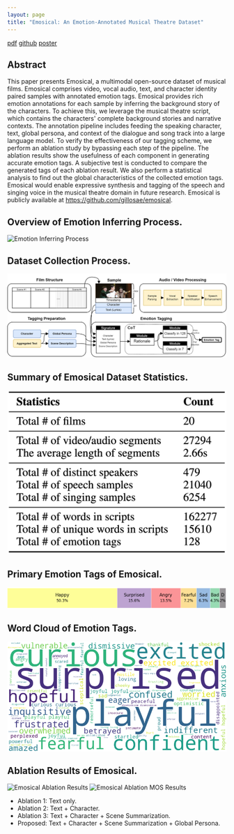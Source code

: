 ```yaml
---
layout: page
title: "Emosical: An Emotion-Annotated Musical Theatre Dataset"
---
```


<a href='pdfs/emosical.pdf'>pdf</a> <a href='https://github.com/gillosae/emosical'>github</a> <a href='images/emosical_poster.png'>poster</a> 

## Abstract
This paper presents Emosical, a multimodal open-source dataset of musical films. Emosical comprises video, vocal audio, text, and character identity paired samples with annotated emotion tags. Emosical provides rich emotion annotations for each sample by inferring the background story of the characters. To achieve this, we leverage the musical theatre script, which contains the characters' complete background stories and narrative contexts. The annotation pipeline includes feeding the speaking character, text, global persona, and context of the dialogue and song track into a large language model. To verify the effectiveness of our tagging scheme, we perform an ablation study by bypassing each step of the pipeline. The ablation results show the usefulness of each component in generating accurate emotion tags. A subjective test is conducted to compare the generated tags of each ablation result. We also perform a statistical analysis to find out the global characteristics of the collected emotion tags. Emosical would enable expressive synthesis and tagging of the speech and singing voice in the musical theatre domain in future research. Emosical is publicly available at https://github.com/gillosae/emosical.

## Overview of Emotion Inferring Process.
![Emotion Inferring Process](/images/what3.png)

## Dataset Collection Process.
![Dataset Collection Process](/images/emosical_data_collection4.png)

## Summary of Emosical Dataset Statistics.
![Emosical Statistics](/images/emosical_statistics.png)

## Primary Emotion Tags of Emosical.
![Primary Emotions of Emosical](/images/primary_bar.png)

## Word Cloud of Emotion Tags.
![Word cloud of Emosical](/images/emotion_wordcloud.png)

## Ablation Results of Emosical.
![Emosical Ablation Results](/images/emotion_ablation.png)
![Emosical Ablation MOS Results](/images/emotion_ablation_mos.png)
- Ablation 1: Text only. 
- Ablation 2: Text + Character. 
- Ablation 3: Text + Character + Scene Summarization.
- Proposed: Text + Character + Scene Summarization + Global Persona.